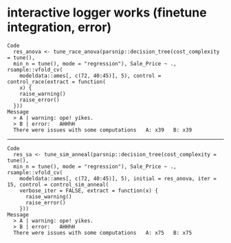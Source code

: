 # interactive logger works (finetune integration, error)

    Code
      res_anova <- tune_race_anova(parsnip::decision_tree(cost_complexity = tune(),
      min_n = tune(), mode = "regression"), Sale_Price ~ ., rsample::vfold_cv(
        modeldata::ames[, c(72, 40:45)], 5), control = control_race(extract = function(
        x) {
        raise_warning()
        raise_error()
      }))
    Message
      > A | warning: ope! yikes.
      > B | error:   AHHhH
      There were issues with some computations   A: x39   B: x39

---

    Code
      res_sa <- tune_sim_anneal(parsnip::decision_tree(cost_complexity = tune(),
      min_n = tune(), mode = "regression"), Sale_Price ~ ., rsample::vfold_cv(
        modeldata::ames[, c(72, 40:45)], 5), initial = res_anova, iter = 15, control = control_sim_anneal(
        verbose_iter = FALSE, extract = function(x) {
          raise_warning()
          raise_error()
        }))
    Message
      > A | warning: ope! yikes.
      > B | error:   AHHhH
      There were issues with some computations   A: x75   B: x75

